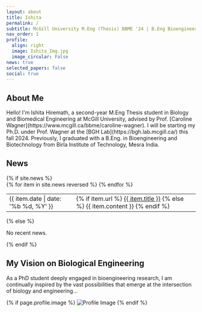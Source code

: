 ```yaml
---
layout: about
title: Ishita
permalink: /
subtitle: McGill University M.Eng (Thesis) BBME '24 | B.Eng Bioengineering and Biotechnology '22'
nav_order: 1
profile:
  align: right
  image: Ishita_Img.jpg
  image_circular: False
news: true
selected_papers: false
social: true
---
```


<div class="container">
  <div class="row">
    <!-- Main Content Area -->
    <div class="col-md-9">
      <h2>About Me</h2>
      <p>Hello! I'm Ishita Hiremath, a second-year M.Eng Thesis student in Biology and Biomedical Engineering at McGill University, advised by Prof. [Caroline Wagner](https://www.mcgill.ca/bbme/caroline-wagner). I will be starting my Ph.D. under Prof. Wagner at the [BGH Lab](https://bgh.lab.mcgill.ca/) this fall 2024. Previously, I graduated with a B.Eng. in Bioengineering and Biotechnology from Birla Institute of Technology, Mesra India.</p>
      <h2>News</h2>
      <!-- News Section -->
      {% if site.news %}
      <div class="news" style="max-height: 300px; overflow-y: scroll;">
        <table class="table">
          {% for item in site.news reversed %}
          <tr>
            <td>{{ item.date | date: '%b %d, %Y' }}</td>
            <td>
              {% if item.url %}
              <a href="{{ item.url | relative_url }}">{{ item.title }}</a>
              {% else %}
              {{ item.content }}
              {% endif %}
            </td>
          </tr>
          {% endfor %}
        </table>
      </div>
      {% else %}
      <p>No recent news.</p>
      {% endif %}
      <h2>My Vision on Biological Engineering</h2>
      <p>As a PhD student deeply engaged in bioengineering research, I am continually inspired by the vast possibilities that emerge at the intersection of biology and engineering...</p>
    </div>
    <!-- Image Column -->
    <div class="col-md-3">
      {% if page.profile.image %}
      <img src="{{ 'assets/img/' | append: page.profile.image }}" alt="Profile Image" class="img-fluid {{ page.profile.image_circular | default: false | append: ' rounded-circle' }}">
      {% endif %}
    </div>
  </div>
</div>


<!------
layout: about
title: Ishita
permalink: /
subtitle: Mcgill University .M.Eng (Thesis) BBME 24' | B.Eng Bioengineering and Biotechnology 22'
nav_order: 1
profile:
  align: right
  image: Ishita_Img.jpg
  image_circular: False # crops the image to make it circular
news: true  # includes a list of news items
selected_papers: false # includes a list of papers marked as "selected={true}"
social: true  # includes social icons at the bottom of the page
---
<h2 style="margin-top: 50px;">About me</h2>
Hello! I'm Ishita Hiremath, `a second-year M.Eng Thesis student in Biology and Biomedical Engineering at McGill University, advised by Prof. [Caroline Wagner](https://www.mcgill.ca/bbme/caroline-wagner). I will be strating my Ph.D under Prof. Wagner at the [BGH Lab](https://bgh.lab.mcgill.ca/) this fall 2024. Previously, I graduated with a B.Eng. in Bioengineering and Biotechnology from Birla Institute of Technology, Mesra India.

<!---🔍 **Actively Seeking Opportunities**:
- **Summer Internship** as a Research Scientist, Machine Learning Engineer, or Quant Researcher in the US. 
<!---
I need to re-write this section

If you believe there's a potential fit, please [contact me](mailto:ishita.hiremath@mail.mcgill.ca). I'm eager to explore new challenges and collaborations.-->

<!---<div class="news">
  <h2 style="margin-top: 50px;">News</h2>
  {% if site.news != blank -%} 
  {%- assign news_size = site.news | size -%}
  <div class="table-responsive" {% if site.news_scrollable and news_size > 4 %}style="max-height: 20vw"{% endif %}>
    <table class="table table-sm table-borderless">
    {%- assign news = site.news | reverse -%}
    {% if site.news_limit %}
    {% assign news_limit = site.news_limit %}
    {% else %}
    {% assign news_limit = news_size %}
    {% endif %}
    {% for item in news limit: news_limit %} 
      <tr>
        <th scope="row">{{ item.date | date: "%b %-d, %Y" }}</th>
        <td>
          {% if item.inline -%} 
            {{ item.content | remove: '<p>' | remove: '</p>' | emojify }}
          {%- else -%} 
            <a class="news-title" href="{{ item.url | relative_url }}">{{ item.title }}</a>
          {%- endif %} 
        </td>
      </tr>
    {%- endfor %} 
    </table>
  </div>
{%- else -%} 
  <p>No news so far...</p>
{%- endif %} 
</div>

<h2 style="margin-top: 50px;">My Vision in Biological Engineering</h2>  
As a PhD student deeply engaged in bioengineering research, I am continually inspired by the vast possibilities that emerge at the intersection of biology and engineering. My academic journey has spanned pharmacology, bioinformatics, and biomaterials, revealing the transformative potential of applying engineering principles not only within healthcare but also across other critical sectors such as energy, environmental sustainability, and beyond.   
Biomaterials hold a special place in my research and intellectual curiosity. These materials are not just pivotal in advancing medical science; they also present unique opportunities to tackle some of the most pressing societal challenges. By harnessing the inherent capabilities of biological systems, biomaterials can offer sustainable solutions that extend far beyond the conventional boundaries of medicine.   
Looking ahead, I am driven by a vision to lead and innovate in the field of biological engineering. My goal is to catalyze the transition of biological concepts into real-world applications that enhance not just healthcare but also sectors like energy and environmental sustainability. As I advance in my career, I am committed to being at the forefront of this exciting field, shaping its future and contributing to a more sustainable and healthier world.  

**Expansive Research Interests**:
- Biomaterials
- Cellular Biology
- Simulations
- Epigenetics and Pharmacology

**Research Groups**:
- Biofluids and ​Global Health Lab, McGill University
- Sintim Research Group, Purdue University
- Bio-Nanotechnology Lab, Indian Academy of Sciences
- Calmettes Lab, Université INRS – Laval
- Carncer Pharmacology Lab, National University of Singapore(NUS)
- Structural Biology and Protein Engineering Lab, IIT Roorkee


For more information about me, connections, or just a friendly chat, all contact and social media details are available below.
Address: |
  <p>Montreal, QC, H3W 2P9</p>
  <p>Phone: 438-939-4250</p>
  <p>Email: ishita.hiremath@mail.mcgill.ca</p>





